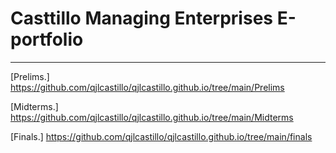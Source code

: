 # Casttillo Managing Enterprises E-portfolio




---

 [Prelims.] https://github.com/qjlcastillo/qjlcastillo.github.io/tree/main/Prelims

 [Midterms.] https://github.com/qjlcastillo/qjlcastillo.github.io/tree/main/Midterms

 [Finals.] https://github.com/qjlcastillo/qjlcastillo.github.io/tree/main/finals






